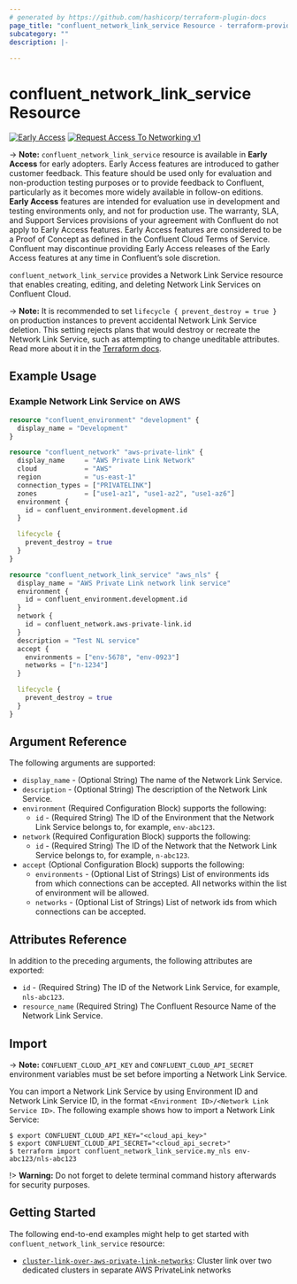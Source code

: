 ```yaml
---
# generated by https://github.com/hashicorp/terraform-plugin-docs
page_title: "confluent_network_link_service Resource - terraform-provider-confluent"
subcategory: ""
description: |-
  
---
```


# confluent_network_link_service Resource

[![Early Access](https://img.shields.io/badge/Lifecycle%20Stage-Early%20Access-%2300afba)](https://docs.confluent.io/cloud/current/api.html#section/Versioning/API-Lifecycle-Policy)
[![Request Access To Networking v1](https://img.shields.io/badge/-Request%20Access%20To%20Networking%20v1-%23bc8540)](mailto:ccloud-api-access+networking-v1-early-access@confluent.io?subject=Request%20to%20join%20networking/v1%20API%20Early%20Access&body=I%E2%80%99d%20like%20to%20join%20the%20Confluent%20Cloud%20API%20Early%20Access%20for%20networking/v1%20to%20provide%20early%20feedback%21%20My%20Cloud%20Organization%20ID%20is%20%3Cretrieve%20from%20https%3A//confluent.cloud/settings/billing/payment%3E.)

-> **Note:** `confluent_network_link_service` resource is available in **Early Access** for early adopters. Early Access features are introduced to gather customer feedback. This feature should be used only for evaluation and non-production testing purposes or to provide feedback to Confluent, particularly as it becomes more widely available in follow-on editions.  
**Early Access** features are intended for evaluation use in development and testing environments only, and not for production use. The warranty, SLA, and Support Services provisions of your agreement with Confluent do not apply to Early Access features. Early Access features are considered to be a Proof of Concept as defined in the Confluent Cloud Terms of Service. Confluent may discontinue providing Early Access releases of the Early Access features at any time in Confluent’s sole discretion.

`confluent_network_link_service` provides a Network Link Service resource that enables creating, editing, and deleting Network Link Services on Confluent Cloud.

-> **Note:** It is recommended to set `lifecycle { prevent_destroy = true }` on production instances to prevent accidental Network Link Service deletion. This setting rejects plans that would destroy or recreate the Network Link Service, such as attempting to change uneditable attributes. Read more about it in the [Terraform docs](https://www.terraform.io/language/meta-arguments/lifecycle#prevent_destroy).

## Example Usage

### Example Network Link Service on AWS

```terraform
resource "confluent_environment" "development" {
  display_name = "Development"
}

resource "confluent_network" "aws-private-link" {
  display_name     = "AWS Private Link Network"
  cloud            = "AWS"
  region           = "us-east-1"
  connection_types = ["PRIVATELINK"]
  zones            = ["use1-az1", "use1-az2", "use1-az6"]
  environment {
    id = confluent_environment.development.id
  }

  lifecycle {
    prevent_destroy = true
  }
}

resource "confluent_network_link_service" "aws_nls" {
  display_name = "AWS Private Link network link service"
  environment {
    id = confluent_environment.development.id
  }
  network {
    id = confluent_network.aws-private-link.id
  }
  description = "Test NL service"
  accept {
    environments = ["env-5678", "env-0923"]
    networks = ["n-1234"]
  }

  lifecycle {
    prevent_destroy = true
  }
}
```

<!-- schema generated by tfplugindocs -->
## Argument Reference

The following arguments are supported:

- `display_name` - (Optional String) The name of the Network Link Service.
- `description` - (Optional String) The description of the Network Link Service.
- `environment` (Required Configuration Block) supports the following:
  - `id` - (Required String) The ID of the Environment that the Network Link Service belongs to, for example, `env-abc123`.
- `network` (Required Configuration Block) supports the following:
  - `id` - (Required String) The ID of the Network that the Network Link Service belongs to, for example, `n-abc123`.
- `accept` (Optional Configuration Block) supports the following:
  - `environments` - (Optional List of Strings) List of environments ids from which connections can be accepted. All networks within the list of environment will be allowed.
  - `networks` - (Optional List of Strings) List of network ids from which connections can be accepted.

## Attributes Reference

In addition to the preceding arguments, the following attributes are exported:

- `id` - (Required String) The ID of the Network Link Service, for example, `nls-abc123`.
- `resource_name` (Required String) The Confluent Resource Name of the Network Link Service.

## Import

-> **Note:** `CONFLUENT_CLOUD_API_KEY` and `CONFLUENT_CLOUD_API_SECRET` environment variables must be set before importing a Network Link Service.

You can import a Network Link Service by using Environment ID and Network Link Service ID, in the format `<Environment ID>/<Network Link Service ID>`. The following example shows how to import a Network Link Service:

```shell
$ export CONFLUENT_CLOUD_API_KEY="<cloud_api_key>"
$ export CONFLUENT_CLOUD_API_SECRET="<cloud_api_secret>"
$ terraform import confluent_network_link_service.my_nls env-abc123/nls-abc123
```

!> **Warning:** Do not forget to delete terminal command history afterwards for security purposes.

## Getting Started
The following end-to-end examples might help to get started with `confluent_network_link_service` resource:
* [`cluster-link-over-aws-private-link-networks`](https://github.com/confluentinc/terraform-provider-confluent/tree/master/examples/configurations/cluster-link-over-aws-private-link-networks): Cluster link over two dedicated clusters in separate AWS PrivateLink networks
